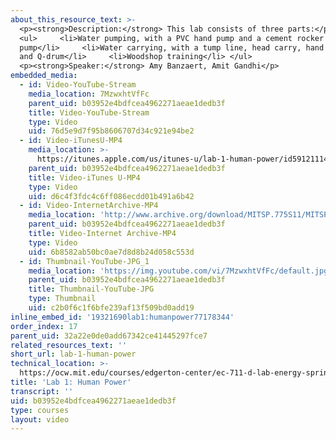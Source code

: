```yaml
---
about_this_resource_text: >-
  <p><strong>Description:</strong> This lab consists of three parts:</p>
  <ul>     <li>Water pumping, with a PVC hand pump and a cement rocker
  pump</li>     <li>Water carrying, with a tump line, head carry, hand carry,
  and Q-drum</li>     <li>Woodshop training</li> </ul>
  <p><strong>Speaker:</strong> Amy Banzaert, Amit Gandhi</p>
embedded_media:
  - id: Video-YouTube-Stream
    media_location: 7MzwxhtVfFc
    parent_uid: b03952e4bdfcea4962271aeae1dedb3f
    title: Video-YouTube-Stream
    type: Video
    uid: 76d5e9d7f95b8606707d34c921e94be2
  - id: Video-iTunesU-MP4
    media_location: >-
      https://itunes.apple.com/us/itunes-u/lab-1-human-power/id591211144?i=136606449
    parent_uid: b03952e4bdfcea4962271aeae1dedb3f
    title: Video-iTunes U-MP4
    type: Video
    uid: d6c4f3fdc4c6ff086ecdd01b491a6b42
  - id: Video-InternetArchive-MP4
    media_location: 'http://www.archive.org/download/MITSP.775S11/MITSP_775S11lab01_300k.mp4'
    parent_uid: b03952e4bdfcea4962271aeae1dedb3f
    title: Video-Internet Archive-MP4
    type: Video
    uid: 6b8582ab50bc0ae7d8d8b24d058c553d
  - id: Thumbnail-YouTube-JPG_1
    media_location: 'https://img.youtube.com/vi/7MzwxhtVfFc/default.jpg'
    parent_uid: b03952e4bdfcea4962271aeae1dedb3f
    title: Thumbnail-YouTube-JPG
    type: Thumbnail
    uid: c2b0f6c1f6bfe239af13f509bd0add19
inline_embed_id: '19321690lab1:humanpower77178344'
order_index: 17
parent_uid: 32a22e0de0add67342ce41445297fce7
related_resources_text: ''
short_url: lab-1-human-power
technical_location: >-
  https://ocw.mit.edu/courses/edgerton-center/ec-711-d-lab-energy-spring-2011/intro-energy-basics-human-power/lab-1-human-power
title: 'Lab 1: Human Power'
transcript: ''
uid: b03952e4bdfcea4962271aeae1dedb3f
type: courses
layout: video
---
```

